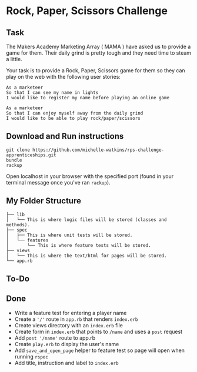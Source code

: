 # Rock, Paper, Scissors Challenge

## Task
The Makers Academy Marketing Array ( MAMA ) have asked us to provide a game for them. Their daily grind is pretty tough and they need time to steam a little.

Your task is to provide a Rock, Paper, Scissors game for them so they can play on the web with the following user stories:
```
As a marketeer
So that I can see my name in lights
I would like to register my name before playing an online game

As a marketeer
So that I can enjoy myself away from the daily grind
I would like to be able to play rock/paper/scissors
```

## Download and Run instructions
```
git clone https://github.com/michelle-watkins/rps-challenge-apprenticeships.git
bundle 
rackup
```
Open localhost in your browser with the specified port (found in your terminal message once you've ran `rackup`).

## My Folder Structure
```
├── lib
│   └── This is where logic files will be stored (classes and methods).
├── spec
│   ├── This is where unit tests will be stored.
│   └── features
│       └── This is where feature tests will be stored.
├── views
│   └── This is where the text/html for pages will be stored.
└── app.rb 
```

## To-Do



## Done
* Write a feature test for entering a player name
* Create a `'/'` route in `app.rb` that renders `index.erb`
* Create views directory with an `index.erb` file
* Create form in `index.erb` that points to `/name` and uses a `post` request
* Add `post '/name'` route to app.rb
* Create `play.erb` to display the user's name
* Add `save_and_open_page` helper to feature test so page will open when running `rspec`
* Add title, instruction and label to `index.erb`